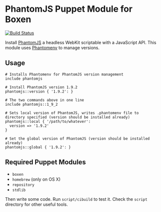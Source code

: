 # PhantomJS Puppet Module for Boxen

[![Build Status](https://travis-ci.org/boxen/puppet-phantomjs.png?branch=master)](https://travis-ci.org/boxen/puppet-phantomjs)

Install [PhantomJS](http://phantomjs.org/) a headless WebKit scriptable with a JavaScript API. This module uses [Phantomenv](https://github.com/wfarr/phantomenv) to manage versions.

## Usage

```puppet
# Installs Phantomenv for PhantomJS version management
include phantomjs

# Install PhantomJS version 1.9.2
phantomjs::version { '1.9.2': }

# The two commands above in one line
include phantomjs::1_9_2

# Sets local version of PhantomJS, writes .phantomenv file to directory specified (version should be installed already)
phantomjs::local { '/path/to/whatever':
  version => '1.9.2'
}

# Set the global version of PhantomJS (version should be installed already)
phantomjs::global { '1.9.2': }
```

## Required Puppet Modules

* `boxen`
* `homebrew` (only on OS X)
* `repository`
* `stdlib`

Then write some code. Run `script/cibuild` to test it. Check the `script`
directory for other useful tools.
